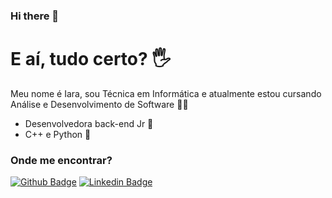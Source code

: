### Hi there 👋

# E aí, tudo certo? 🖐

Meu nome é Iara, sou Técnica em Informática e atualmente estou cursando Análise e Desenvolvimento de Software 👩‍💻

- Desenvolvedora back-end Jr 👾
-  C++ e Python 🐍

### Onde me encontrar? 

[![Github Badge](https://img.shields.io/badge/-Github-000?style=flat-square&logo=Github&logoColor=white&link=https://github.com/dvdnotfound)](https://github.com/yara-leodoro)
[![Linkedin Badge](https://img.shields.io/badge/-LinkedIn-blue?style=flat-square&logo=Linkedin&logoColor=white&link=https://www.linkedin.com/in/david-santos-a482041b2/)](https://www.linkedin.com/in/iara-leodoro-82b2a114a/)
